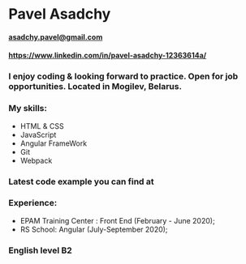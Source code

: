 # Pavel Asadchy
#### asadchy.pavel@gmail.com
#### https://www.linkedin.com/in/pavel-asadchy-12363614a/

### I enjoy coding & looking forward to practice. Open for job opportunities. Located in Mogilev, Belarus.

### My skills:
* HTML & CSS
* JavaScript
* Angular FrameWork
* Git
* Webpack

### Latest code example you can find at

### Experience:
* EPAM Training Center : Front End (February - June 2020);
* RS School: Angular (July-September 2020);

### English level B2
